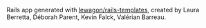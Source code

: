 Rails app generated with [lewagon/rails-templates](https://github.com/lewagon/rails-templates), created by Laura Berretta, Déborah Parent, Kevin Falck, Valérian Barreau.
